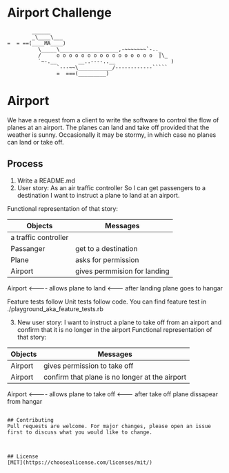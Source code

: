 Airport Challenge
=================

```
        ______
        _\____\___
=  = ==(____MA____)
          \_____\___________________,-~~~~~~~`-.._
          /     o o o o o o o o o o o o o o o o  |\_
          `~-.__       __..----..__                  )
                `---~~\___________/------------`````
                =  ===(_________)

```

# Airport

We have a request from a client to write the software to control the flow of planes at an airport. The planes can land and take off provided that the weather is sunny. Occasionally it may be stormy, in which case no planes can land or take off.

## Process
1. Write a README.md
2. User story: As an air traffic controller
So I can get passengers to a destination
I want to instruct a plane to land at an airport.

Functional representation of that story:

| Objects       | Messages      |
| ------------- | ------------- |
|a traffic controller|      |
|Passanger|get  to a destination |
|Plane|asks for permission|
|Airport|gives permmision for landing|

Airport <---- allows plane to land <--- after landing plane goes to hangar

Feature tests follow Unit tests follow code.
You can find feature test in ./playground_aka_feature_tests.rb

3.  New user story:
I want to instruct a plane to take off from an airport and confirm that it is no longer in the airport
Functional representation of that story:

| Objects       | Messages      |
| ------------- | ------------- |
|Airport        | gives permission to take off|
|Airport        |confirm that plane is no longer at the airport|

Airport <---- allows plane to take off <--- after take off plane dissapear from hangar

```

## Contributing
Pull requests are welcome. For major changes, please open an issue first to discuss what you would like to change.



## License
[MIT](https://choosealicense.com/licenses/mit/)
